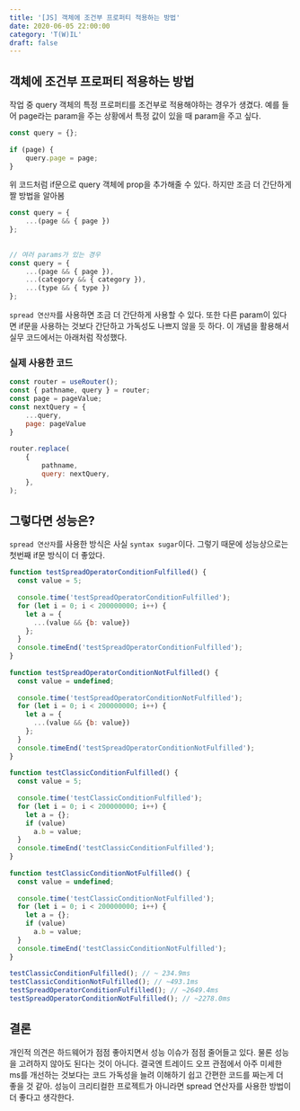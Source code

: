 ```yaml
---
title: '[JS] 객체에 조건부 프로퍼티 적용하는 방법'
date: 2020-06-05 22:00:00
category: 'T(W)IL'
draft: false
---
```


## 객체에 조건부 프로퍼티 적용하는 방법
작업 중 query 객체의 특정 프로퍼티를 조건부로 적용해야하는 경우가 생겼다. 예를 들어 page라는 param을 주는 상황에서 특정 값이 있을 때 param을 주고 싶다.

```javascript
const query = {};
 
if (page) {
    query.page = page;
}
```

위 코드처럼 if문으로 query 객체에 prop을 추가해줄 수 있다. 하지만 조금 더 간단하게 짤 방법을 알아봄

```javascript
const query = {
	...(page && { page })
};
 
 
// 여러 params가 있는 경우
const query = {
	...(page && { page }),
	...(category && { category }),
	...(type && { type })
};
```

`spread 연산자`를 사용하면 조금 더 간단하게 사용할 수 있다. 또한 다른 param이 있다면 if문을 사용하는 것보다 간단하고 가독성도 나쁘지 않을 듯 하다. 이 개념을 활용해서 실무 코드에서는 아래처럼 작성했다.

### 실제 사용한 코드

```javascript
const router = useRouter();
const { pathname, query } = router;
const page = pageValue;
const nextQuery = {
	...query,
    page: pageValue
}
 
router.replace(
	{
		pathname,
		query: nextQuery,
	},
);
```

## 그렇다면 성능은?

`spread 연산자`를 사용한 방식은 사실 `syntax sugar`이다. 그렇기 때문에 성능상으로는 첫번째 if문 방식이 더 좋았다.

```javascript
function testSpreadOperatorConditionFulfilled() {
  const value = 5;
 
  console.time('testSpreadOperatorConditionFulfilled');
  for (let i = 0; i < 200000000; i++) {
    let a = {
      ...(value && {b: value})
    };
  }
  console.timeEnd('testSpreadOperatorConditionFulfilled');
}
 
function testSpreadOperatorConditionNotFulfilled() {
  const value = undefined;
 
  console.time('testSpreadOperatorConditionNotFulfilled');
  for (let i = 0; i < 200000000; i++) {
    let a = {
      ...(value && {b: value})
    };
  }
  console.timeEnd('testSpreadOperatorConditionNotFulfilled');
}
 
function testClassicConditionFulfilled() {
  const value = 5;
 
  console.time('testClassicConditionFulfilled');
  for (let i = 0; i < 200000000; i++) {
    let a = {};
    if (value)
      a.b = value;
  }
  console.timeEnd('testClassicConditionFulfilled');
}
 
function testClassicConditionNotFulfilled() {
  const value = undefined;
 
  console.time('testClassicConditionNotFulfilled');
  for (let i = 0; i < 200000000; i++) {
    let a = {};
    if (value)
      a.b = value;
  }
  console.timeEnd('testClassicConditionNotFulfilled');
}
 
testClassicConditionFulfilled(); // ~ 234.9ms
testClassicConditionNotFulfilled(); // ~493.1ms
testSpreadOperatorConditionFulfilled(); // ~2649.4ms
testSpreadOperatorConditionNotFulfilled(); // ~2278.0ms
```

## 결론
개인적 의견은 하드웨어가 점점 좋아지면서 성능 이슈가 점점 줄어들고 있다. 물론 성능을 고려하지 않아도 된다는 것이 아니다. 결국엔 트레이드 오프 관점에서 아주 미세한 ms를 개선하는 것보다는 코드 가독성을 늘려 이해하기 쉽고 간편한 코드를 짜는게 더 좋을 것 같아. 성능이 크리티컬한 프로젝트가 아니라면 spread 연산자를 사용한 방법이 더 좋다고 생각한다.
